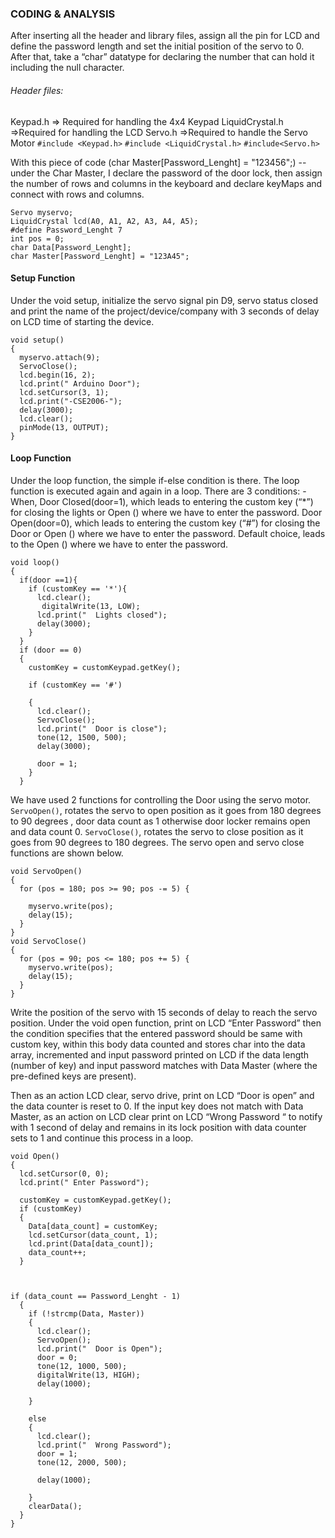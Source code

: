 ### CODING & ANALYSIS
After inserting all the header and library files, assign all the pin for LCD and define the password length and set the initial position of the servo to 0. After that, take a “char” datatype for declaring the number that can hold it including the null character.
###### Header files:
Keypad.h => Required for handling the 4x4 Keypad
LiquidCrystal.h =>Required for handling the LCD
Servo.h =>Required to handle the Servo Motor
`#include <Keypad.h>`
`#include <LiquidCrystal.h>`
`#include<Servo.h>`

With this piece of code (char Master[Password_Lenght] = "123456";) -- under the Char Master, I declare the password of the door lock, then assign the number of rows and columns in the keyboard and declare keyMaps and connect with rows and columns. 
```
Servo myservo;
LiquidCrystal lcd(A0, A1, A2, A3, A4, A5);
#define Password_Lenght 7 
int pos = 0;
char Data[Password_Lenght]; 
char Master[Password_Lenght] = "123A45";
```

#### Setup Function
Under the void setup, initialize the servo signal pin D9, servo status closed and print the name of the project/device/company with 3 seconds of delay on LCD time of starting the device.

```
void setup()
{
  myservo.attach(9);
  ServoClose();
  lcd.begin(16, 2);
  lcd.print(" Arduino Door");
  lcd.setCursor(3, 1);
  lcd.print("-CSE2006-");
  delay(3000);
  lcd.clear();
  pinMode(13, OUTPUT);
}
```
#### Loop Function
Under the loop function, the simple if-else condition is there. The loop function is executed again and again in a loop. There are 3 conditions: - When,
Door Closed(door=1), which leads to entering the custom key (“*”) for closing the lights or Open () where we have to enter the password.
Door Open(door=0), which leads to entering the custom key (“#”) for closing the Door or Open () where we have to enter the password.
Default choice, leads to the Open () where we have to enter the password.
````
void loop()
{
  if(door ==1){
    if (customKey == '*'){
      lcd.clear();
       digitalWrite(13, LOW);
      lcd.print("  Lights closed");
      delay(3000);
    }
  }
  if (door == 0)
  {
    customKey = customKeypad.getKey();

    if (customKey == '#')

    {
      lcd.clear();
      ServoClose();
      lcd.print("  Door is close");
      tone(12, 1500, 500); 
      delay(3000);

      door = 1;
    }
  }
````
We have used 2 functions for controlling the Door using the servo motor. 
`ServoOpen()`, rotates the servo to open position as it goes from 180 degrees to 90 degrees , door data count as 1 otherwise door locker remains open and data count 0.
`ServoClose()`, rotates the servo to close position as it goes from 90 degrees to 180 degrees. 
The servo open and servo close functions are shown below.
```
void ServoOpen()
{
  for (pos = 180; pos >= 90; pos -= 5) { 

    myservo.write(pos);
    delay(15);
  }
}
void ServoClose()
{
  for (pos = 90; pos <= 180; pos += 5) { 
    myservo.write(pos);
    delay(15);
  }
}
```

Write the position of the servo with 15 seconds of delay to reach the servo position. Under the void open function, print on LCD “Enter Password” then the condition specifies that the entered password should be same with custom key, within this body data counted and stores char into the data array, incremented and input password printed on LCD if the data length (number of key) and input password matches with Data Master (where the pre-defined keys are present). 

Then as an action LCD clear, servo drive, print on LCD “Door is open” and the data counter is reset to 0. If the input key does not match with Data Master, as an action on LCD clear print on LCD “Wrong Password “ to notify with 1 second of delay and remains in its lock position with data counter sets to 1 and continue this process in a loop.
```
void Open()
{
  lcd.setCursor(0, 0);
  lcd.print(" Enter Password");

  customKey = customKeypad.getKey();
  if (customKey) 
  {
    Data[data_count] = customKey; 
    lcd.setCursor(data_count, 1); 
    lcd.print(Data[data_count]); 
    data_count++;
  }

  

if (data_count == Password_Lenght - 1) 
  {
    if (!strcmp(Data, Master)) 
    {
      lcd.clear();
      ServoOpen();
      lcd.print("  Door is Open");
      door = 0;
      tone(12, 1000, 500);
      digitalWrite(13, HIGH);
      delay(1000);

    }

    else
    {
      lcd.clear();
      lcd.print("  Wrong Password");
      door = 1;
      tone(12, 2000, 500);

      delay(1000);

    }
    clearData();
  }
}
```
